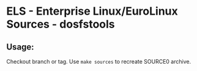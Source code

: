 # ELS - Enterprise Linux/EuroLinux Sources - dosfstools
 
## Usage:
  Checkout branch or tag. Use `make sources` to recreate  SOURCE0 archive.
